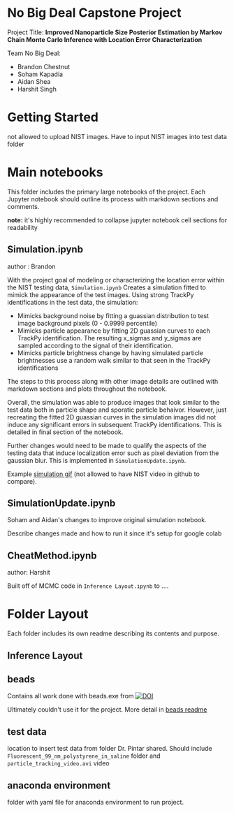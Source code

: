 # No Big Deal Capstone Project
Project Title: **Improved Nanoparticle Size Posterior Estimation by Markov Chain Monte Carlo Inference with Location Error Characterization**

Team No Big Deal:
- Brandon Chestnut
- Soham Kapadia
- Aidan Shea
- Harshit Singh



# Getting Started

not allowed to upload NIST images. Have to input NIST images into test data folder



# Main notebooks

This folder includes the primary large notebooks of the project. Each Jupyter notebook should outline its process with markdown sections and comments.

**note:** it's highly recommended to collapse jupyter notebook cell sections for readability 

## Simulation.ipynb

author : Brandon

With the project goal of modeling or characterizing the location error within the NIST testing data, `Simulation.ipynb` Creates a simulation fitted to mimick the appearance of the test images. Using strong TrackPy identifications in the test data, the simulation:

- Mimicks background noise by fitting a guassian distribution to test image background pixels (0 - 0.9999 percentile)
- Mimicks particle appearance by fitting 2D guassian curves to each TrackPy identification. The resulting x_sigmas and y_sigmas are sampled according to the signal of their identification.
- Mimicks particle brightness change by having simulated particle brightnesses use a random walk similar to that seen in the TrackPy identifications

The steps to this process along with other image details are outlined with markdown sections and plots throughout the notebook.

Overall, the simulation was able to produce images that look similar to the test data both in particle shape and sporatic particle behaivor. However, just recreating the fitted 2D guassian curves in the simulation images did not induce any significant errors in subsequent TrackPy identifications. This is detailed in final section of the notebook.

Further changes would need to be made to qualify the aspects of the testing data that induce localization error such as pixel deviation from the gaussian blur. This is implemented in `SimulationUpdate.ipynb`.

Example [simulation gif](readme_images/sim_gamma.gif) (not allowed to have NIST video in github to compare).


## SimulationUpdate.ipynb

Soham and Aidan's changes to improve original simulation notebook.

Describe changes made and how to run it since it's setup for google colab

## CheatMethod.ipynb

author: Harshit

Built off of MCMC code in `Inference Layout.ipynb` to ....


# Folder Layout

Each folder includes its own readme describing its contents and purpose.

## Inference Layout

## beads

Contains all work done with beads.exe from [![DOI](https://img.shields.io/badge/DOI-10.1214%2F09--AOAS299-blue)](https://doi.org/10.1214/09-AOAS299)

Ultimately couldn't use it for the project. More detail in [beads readme](https://github.com/brandonc732/No-Big-Deal-Captsone-Project/blob/main/beads/readme.md)

## test data

location to insert test data from folder Dr. Pintar shared. Should include `Fluorescent_99_nm_polystyrene_in_saline` folder and `particle_tracking_video.avi` video

## anaconda environment

folder with yaml file for anaconda environment to run project.
